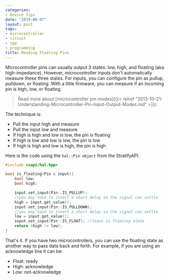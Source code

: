 ```yaml
---
categories:
- Device Tips
date: "2019-08-07"
layout: post
tags:
- microcontroller
- circuit
- cpp
- programming
title: Reading Floating Pins
---
```


Microcontroller pins can usually output 3 states: low, high, and floating (aka high-impedance). However, microcontroller inputs don't automatically measure these three states. For inputs, you can configure the pin as pullup, pulldown, or floating. With a little firmware, you can measure if an incoming pin is high, low, or floating.

> Read more about [microcontroller pin modes]({{< relref "2013-10-21-Understanding-Microcontroller-Pin-Input-Output-Modes.md" >}}).

The technique is:

- Pull the input high and measure
- Pull the input low and measure
- If high is high and low is low, the pin is floating
- If high is low and low is low, the pin is low
- If high is high and low is high, the pin is high

Here is the code using the `hal::Pin object` from the StratifyAPI.

```cpp
#include <sapi/hal.hpp>

bool is_floating(Pin & input){
    bool low;
    bool high;

    input.set_input(Pin::IS_PULLUP);
    //you may have to insert a short delay so the signal can settle
    high = input.get_value();
    input.set_input(Pin::IS_PULLDOWN);
    //you may have to insert a short delay so the signal can settle
    low = input.get_value();
    input.set_input(Pin::IS_FLOAT); //leave in floating state
    return (high != low);
}
```

That's it. If you have two microcontrollers, you can use the floating state as another way to pass data back and forth. For example, if you are using an acknowledge line it can be:

- Float: ready
- High: acknowledge
- Low: not-acknowledge
